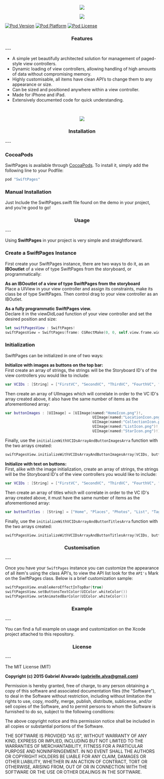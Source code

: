 <p align="center">
  <img src ="https://github.com/GabrielAlva/SwiftPages/blob/master/Resources/SwiftPages%20Header%20Image.png"/>
</p>
<p align="center">
  <img src ="https://github.com/GabrielAlva/SwiftPages/blob/master/Resources/SwiftPagesSample.gif"/>
</p>

[![Pod Version](http://img.shields.io/cocoapods/v/SwiftPages.svg?style=flat)](http://cocoadocs.org/docsets/SwiftPages/)
[![Pod Platform](http://img.shields.io/cocoapods/p/SwiftPages.svg?style=flat)](http://cocoadocs.org/docsets/SwiftPages/)
[![Pod License](http://img.shields.io/cocoapods/l/SwiftPages.svg?style=flat)](http://opensource.org/licenses/MIT)

<h3 align="center">Features</h3>
---

- A simple yet beautifully architected solution for management of paged-style view controllers.
- Dynamic loading of view controllers, allowing handling of high amounts of data without compromising memory.
- Highly customisable, all items have clean API’s to change them to any appearance or size.
- Can be sized and positioned anywhere within a view controller.
- Made for iPhone and iPad.
- Extensively documented code for quick understanding.
<br />
<p align="center">
  <img src ="https://github.com/GabrielAlva/SwiftPages/blob/master/Resources/Swift%20Pages%20iPhone%20mockups.png"/>
</p>

<h3 align="center">Installation</h3>
---

### CocoaPods

SwiftPages is available through [CocoaPods](http://cocoapods.org). To install
it, simply add the following line to your Podfile:

```ruby
pod "SwiftPages"
```

### Manual Installation

Just Include the SwiftPages.swift file found on the demo in your project, and you’re good to go!

<h3 align="center">Usage</h3>
---

Using **SwiftPages** in your project is very simple and straightforward. 

### Create a SwiftPages Instance

First create your SwiftPages instance, there are two ways to do it, as an **IBOoutlet** of a view of type SwiftPages from the storyboard, or programmatically:

**As an IBOoutlet of a view of type SwiftPages from the storyboard**
<br />
Place a UIView in your view controller and assign its constraints, make its class be of type SwiftPages. Then control drag to your view controller as an IBOutlet.
	
**As a fully programmatic SwiftPages view.**
<br />
Declare it in the viewDidLoad function of your view controller and set the desired position and size:
```swift
let swiftPagesView : SwiftPages!
swiftPagesView = SwiftPages(frame: CGRectMake(0, 0, self.view.frame.width, self.view.frame.height))
```

### Initialization
SwiftPages can be initialized in one of two ways:

**Initialize with images as buttons on the top bar:**
<br />
First create an array of strings, the strings will be the Storyboard ID's of the view controllers you would like to include:
```swift
var VCIDs : [String] = ["FirstVC", "SecondVC", "ThirdVC", "FourthVC", "FifthVC"]
```
Then create an array of UIImages which will correlate in order to the VC ID's array created above, it also have the same number of items as the aforementioned array:
```swift
var buttonImages : [UIImage] = [UIImage(named:"HomeIcon.png")!,
                                        UIImage(named:"LocationIcon.png")!,
                                        UIImage(named:"CollectionIcon.png")!,
                                        UIImage(named:"ListIcon.png")!,
                                        UIImage(named:"StarIcon.png")!]
```
Finally, use the `initializeWithVCIDsArrayAndButtonImagesArra` function with the two arrays created:
```swift
swiftPagesView.initializeWithVCIDsArrayAndButtonImagesArray(VCIDs, buttonImagesArray: buttonImages)
```

**Initialize with text on buttons:**
<br />
First, alike with the image initialization, create an array of strings, the strings will be the Storyboard ID's of the view controllers you would like to include:
```swift
var VCIDs : [String] = ["FirstVC", "SecondVC", "ThirdVC", "FourthVC", "FifthVC"]
```
Then create an array of titles which will correlate in order to the VC ID's array created above, it must have the same number of items as the aforementioned array:
```swift
var buttonTitles : [String] = ["Home", "Places", "Photos", "List", "Tags"]
```
Finally, use the `initializeWithVCIDsArrayAndButtonTitlesArra` function with the two arrays created:
```swift
swiftPagesView.initializeWithVCIDsArrayAndButtonTitlesArray(VCIDs, buttonTitlesArray: buttonTitles)
```

<h3 align="center">Customisation</h3>
---

Once you have your `SwiftPages` instance you can customize the appearance of all item's using the class API's, to view the API list look for the `API's` Mark on the SwiftPages class. Below is a brief customization sample:
```swift
swiftPagesView.enableAeroEffectInTopBar(true)
swiftPagesView.setButtonsTextColor(UIColor.whiteColor())
swiftPagesView.setAnimatedBarColor(UIColor.whiteColor())
```

<h3 align="center">Example</h3>
---

You can find a full example on usage and customization on the Xcode project attached to this repository.

<h3 align="center">License</h3>
---

The MIT License (MIT)

**Copyright (c) 2015 Gabriel Alvarado (gabrielle.alva@gmail.com)**

Permission is hereby granted, free of charge, to any person obtaining a copy
of this software and associated documentation files (the "Software"), to deal
in the Software without restriction, including without limitation the rights
to use, copy, modify, merge, publish, distribute, sublicense, and/or sell
copies of the Software, and to permit persons to whom the Software is
furnished to do so, subject to the following conditions:

The above copyright notice and this permission notice shall be included in all
copies or substantial portions of the Software.

THE SOFTWARE IS PROVIDED "AS IS", WITHOUT WARRANTY OF ANY KIND, EXPRESS OR
IMPLIED, INCLUDING BUT NOT LIMITED TO THE WARRANTIES OF MERCHANTABILITY,
FITNESS FOR A PARTICULAR PURPOSE AND NONINFRINGEMENT. IN NO EVENT SHALL THE
AUTHORS OR COPYRIGHT HOLDERS BE LIABLE FOR ANY CLAIM, DAMAGES OR OTHER
LIABILITY, WHETHER IN AN ACTION OF CONTRACT, TORT OR OTHERWISE, ARISING FROM,
OUT OF OR IN CONNECTION WITH THE SOFTWARE OR THE USE OR OTHER DEALINGS IN THE
SOFTWARE.
